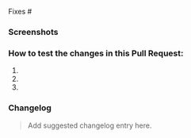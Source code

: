<!-- Reference any related issues or PRs here -->
Fixes #

<!-- Briefly describe the issue or problem that this PR solves. -->

<!-- Explain your fix - how it addresses the problem, what else might be affected, any risks etc. -->

<!-- Don't forget to update the title with something descriptive. -->

### Screenshots
<!-- If your change has a visual component, add a screenshot here. A "before" screenshot would also be helpful. -->

### How to test the changes in this Pull Request:
<!-- Add detailed instructions for how to test that this PR fixes the issue, and confirm that it doesn't break any other features :) -->

1.
2.
3.

### Changelog

> Add suggested changelog entry here.
